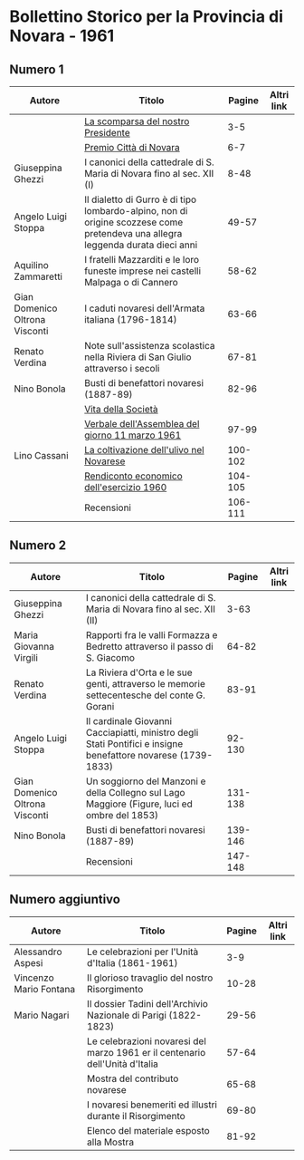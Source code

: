 # Bollettino Storico per la Provincia di Novara - 1961

## Numero 1

| Autore                         | Titolo                                                                                                                         | Pagine  | Altri link |
|--------------------------------|--------------------------------------------------------------------------------------------------------------------------------|---------|------------|
|                                | [La scomparsa del nostro Presidente](http://www.ssno.it/BSPNo/bspn_vita61.html#613-1)                                          | 3-5     |            |
|                                | [Premio Città di Novara](http://www.ssno.it/BSPNo/bspn_vita61.html#615)                                                        | 6-7     |            |
| Giuseppina Ghezzi              | I canonici della cattedrale di S. Maria di Novara fino al sec. XII (I)                                                         | 8-48    |            |
| Angelo Luigi Stoppa            | Il dialetto di Gurro è di tipo lombardo-alpino, non di origine scozzese come pretendeva una allegra leggenda durata dieci anni | 49-57   |            |
| Aquilino Zammaretti            | I fratelli Mazzarditi e le loro funeste imprese nei castelli Malpaga o di Cannero                                              | 58-62   |            |
| Gian Domenico Oltrona Visconti | I caduti novaresi dell'Armata italiana (1796-1814)                                                                             | 63-66   |            |
| Renato Verdina                 | Note sull'assistenza scolastica nella Riviera di San Giulio attraverso i secoli                                                | 67-81   |            |
| Nino Bonola                    | Busti di benefattori novaresi (1887-89)                                                                                        | 82-96   |            |
|                                | [Vita della Società](http://www.ssno.it/BSPNo/bspn_vita61.html#610)                                                            |         |            |
|                                | [Verbale dell'Assemblea del giorno 11 marzo 1961](http://www.ssno.it/BSPNo/bspn_vita61.html#611)                               | 97-99   |            |
| Lino Cassani                   | [La coltivazione dell'ulivo nel Novarese](http://www.ssno.it/BSPNo/bspn_vita61.html#614)                                       | 100-102 |            |
|                                | [Rendiconto economico dell'esercizio 1960](http://www.ssno.it/BSPNo/bspn_vita61.html#612)                                      | 104-105 |            |
|                                | Recensioni                                                                                                                     | 106-111 |            |

## Numero 2

| Autore                         | Titolo                                                                                                        | Pagine  | Altri link |
|--------------------------------|---------------------------------------------------------------------------------------------------------------|---------|------------|
| Giuseppina Ghezzi              | I canonici della cattedrale di S. Maria di Novara fino al sec. XII (II)                                       | 3-63    |            |
| Maria Giovanna Virgili         | Rapporti fra le valli Formazza e Bedretto attraverso il passo di S. Giacomo                                   | 64-82   |            |
| Renato Verdina                 | La Riviera d'Orta e le sue genti, attraverso le memorie settecentesche del conte G. Gorani                    | 83-91   |            |
| Angelo Luigi Stoppa            | Il cardinale Giovanni Cacciapiatti, ministro degli Stati Pontifici e insigne benefattore novarese (1739-1833) | 92-130  |            |
| Gian Domenico Oltrona Visconti | Un soggiorno del Manzoni e della Collegno sul Lago Maggiore (Figure, luci ed ombre del 1853)                  | 131-138 |            |
| Nino Bonola                    | Busti di benefattori novaresi (1887-89)                                                                       | 139-146 |            |
|                                | Recensioni                                                                                                    | 147-148 |            |

## Numero aggiuntivo

| Autore                 | Titolo                                                                       | Pagine | Altri link |
|------------------------|------------------------------------------------------------------------------|--------|------------|
| Alessandro Aspesi      | Le celebrazioni per l'Unità d'Italia (1861-1961)                             | 3-9    |            |
| Vincenzo Mario Fontana | Il glorioso travaglio del nostro Risorgimento                                | 10-28  |            |
| Mario Nagari           | Il dossier Tadini dell'Archivio Nazionale di Parigi (1822-1823)              | 29-56  |            |
|                        | Le celebrazioni novaresi del marzo 1961 er il centenario dell'Unità d'Italia | 57-64  |            |
|                        | Mostra del contributo novarese                                               | 65-68  |            |
|                        | I novaresi benemeriti ed illustri durante il Risorgimento                    | 69-80  |            |
|                        | Elenco del materiale esposto alla Mostra                                     | 81-92  |            |
